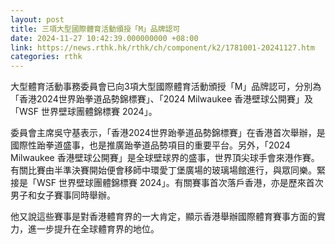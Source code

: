 ```yaml
---
layout: post
title: 三項大型國際體育活動頒授「M」品牌認可　
date: 2024-11-27 10:42:39.000000000 +08:00
link: https://news.rthk.hk/rthk/ch/component/k2/1781001-20241127.htm
categories: rthk
---
```


大型體育活動事務委員會已向3項大型國際體育活動頒授「M」品牌認可，分別為「香港2024世界跆拳道品勢錦標賽」、「2024 Milwaukee 香港壁球公開賽」及「WSF 世界壁球團體錦標賽 2024」。
 
委員會主席吳守基表示，「香港2024世界跆拳道品勢錦標賽」在香港首次舉辦，是國際性跆拳道盛事，也是推廣跆拳道品勢項目的重要平台。另外，「2024 Milwaukee 香港壁球公開賽」是全球壁球界的盛事，世界頂尖球手會來港作賽。有關比賽由半準決賽開始便會移師中環愛丁堡廣場的玻璃場館進行，與眾同樂。緊接是「WSF 世界壁球團體錦標賽 2024」。有關賽事首次落戶香港，亦是歷來首次男子和女子賽事同時舉辦。

他又說這些賽事是對香港體育界的一大肯定，顯示香港舉辦國際體育賽事方面的實力，進一步提升在全球體育界的地位。
